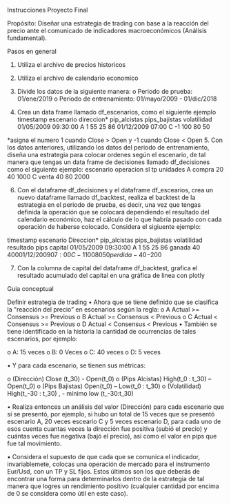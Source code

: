 Instrucciones Proyecto Final

Propósito:
Diseñar una estrategia de trading con base a la reacción del precio ante el comunicado de indicadores macroeconómicos (Análisis fundamental).

Pasos en general
1.	Utiliza el archivo de precios historicos 
2.	Utiliza el archivo de calendario economico
3.	Divide los datos de la siguiente manera: 
o	Periodo de prueba: 01/ene/2019
o	Periodo de entrenamiento: 01/mayo/2009 - 01/dic/2018

4.	Crea un data frame llamado df_escenarios, como el siguiente ejemplo
timestamp	escenario	direccion*	pip_alcistas	pips_bajistas	volatilidad
01/05/2009  09:30:00	A	1	55	25	86
01/12/2009 07:00	C	-1	100	80	50

*asigna el numero 1 cuando Close > Open y -1 cuando Close < Open
5.	Con los datos anteriores, utilizando los datos del periodo de entrenamiento, diseña una estrategia para colocar ordenes según el escenario, de tal manera que tengas un data frame de decisiones llamado df_decisiones como el siguiente ejemplo:
escenario	operacion	sl	tp	unidades
A	compra	20	40	1000
C	venta	40	80	2000

6.	Con el dataframe df_decisiones y el dataframe df_escearios, crea un nuevo dataframe llamado df_backtest, realiza el backtest de la estrategia en el periodo de prueba, es decir, una vez que tengas definida la operación que se colocará dependiendo el resultado del calendario económico, haz el cálculo de lo que habría pasado con cada operación de haberse colocado. Considera el sigiuente ejemplo:

timestamp	escenario	Direccion*	pip_alcistas	pips_bajistas	volatilidad	resultado	pips	capital
01/05/2009  09:30:00	A	1	55	25	86	ganada	40	$400
01/12/2009 07:00	C	-1	100	80	50	perdida	-40	-$200

7.	Con la columna de capital del dataframe df_backtest, grafica el resultado acumulado del capital en una gráfica de linea con plotly


Guia conceptual

Definir estrategia de trading
•	Ahora que se tiene definido que se clasifica la "reacción del precio” en escenarios según la regla:
o	A Actual >= Consensus >= Previous
o	B Actual >= Consensus < Previous
o	C Actual < Consensus >= Previous
o	D Actual < Consensus < Previous
•	También se tiene identificado en la historia la cantidad de ocurrencias de tales escenarios, por ejemplo: 

o	A: 15 veces
o	B: 0 Veces
o	C: 40 veces
o	D: 5 veces

•	Y para cada escenario, se tienen sus métricas:

o	(Dirección) Close (t_30) - Open(t_0)
o	(Pips Alcistas) High(t_0 : t_30) – Open(t_0)
o	(Pips Bajistas) Open(t_0) – Low(t_0 : t_30)
o	(Volatilidad) High(t_-30 : t_30) ,  - mínimo low (t_-30:t_30)

•	Realiza entonces un análisis del valor (Dirección) para cada escenario que sí se presentó, por ejemplo, si hubo un total de 15 veces que se presentó escenario A, 20 veces esceario C y 5 veces escenario D, para cada uno de esos cuenta cuantas veces la dirección fue positiva (subió el precio) y cuántas veces fue negativa (bajó el precio), así como el valor en pips que fue tal movimiento. 

•	Considera el supuesto de que cada que se comunica el indicador, invariablemete, colocas una operación de mercado para el instrumento Eur/Usd, con un TP y SL fijos. Estos últimos son los que deberás de encontrar una forma para determinarlos dentro de la estrategia de tal manera que logres un rendimiento positivo (cualquier cantidad por encima de 0 se considera como útil en este caso).

